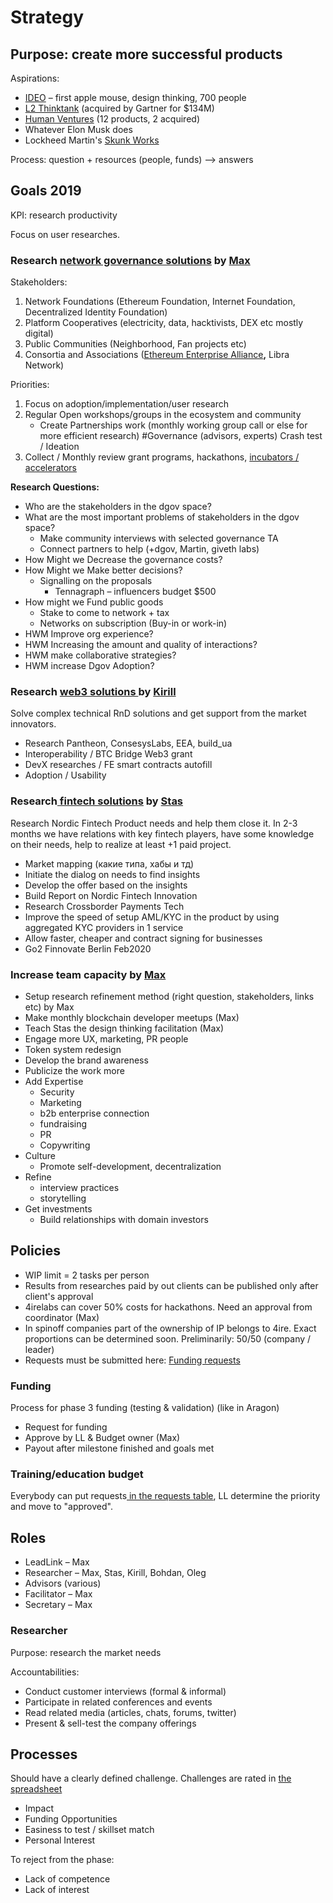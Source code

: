 # Strategy

## **Purpose:** create more successful products <a id="Labs-Purpose:createmoresuccessfulnewproducts"></a>

Aspirations:

* [IDEO](https://www.ideo.com/eu) – first apple mouse, design thinking, 700 people
* [L2 Thinktank](https://www.l2inc.com/) \(acquired by Gartner for $134M\)
* [Human Ventures](https://humanventures.co/) \(12 products, 2 acquired\)
* Whatever Elon Musk does
* Lockheed Martin's [Skunk Works](https://en.wikipedia.org/wiki/Skunk_Works)

Process: question + resources \(people, funds\) –&gt; answers

## Goals 2019 <a id="Labs-Goals2019"></a>

KPI: research productivity

Focus on user researches.

### Research [network governance solutions](labs/governance/) by [Max](about/max-semenchuk.md) <a id="Labs-Researchnetworkgovernancesolutions(Max)"></a>

Stakeholders:

1. Network Foundations \(Ethereum Foundation, Internet Foundation, Decentralized Identity Foundation\)
2. Platform Cooperatives \(electricity, data, hacktivists, DEX etc mostly digital\)
3. Public Communities \(Neighborhood, Fan projects etc\)
4. Consortia and Associations \([Ethereum Enterprise Alliance](https://entethalliance.org/)**,** Libra Network\)

Priorities:

1. Focus on adoption/implementation/user research
2. Regular Open workshops/groups in the ecosystem and community
   * Create Partnerships work \(monthly working group call or else for more efficient research\) \#Governance \(advisors, experts\) Crash test / Ideation
3. Collect / Monthly review grant programs, hackathons, [incubators / accelerators](https://wiki.4irelabs.com/docs/research/blockchain-accelerators-and-incubators)

**Research Questions:**

* Who are the stakeholders in the dgov space?
* What are the most important problems of stakeholders in the dgov space?
  * Make community interviews with selected governance TA
  * Connect partners to help \(+dgov, Martin, giveth labs\)
* How Might we Decrease the governance costs?
* How Might we Make better decisions?
  * Signalling on the proposals
    * Tennagraph – influencers budget $500
* How might we Fund public goods
  * Stake to come to network + tax
  * Networks on subscription \(Buy-in or work-in\)
* HWM Improve org experience?
* HWM Increasing the amount and quality of interactions?
* HWM make collaborative strategies?
* HWM increase Dgov Adoption?

### Research [web3 solutions ](labs/web3/)by [Kirill](about/kirill-kirikov.md) <a id="Labs-Researchweb3solutions(Kirill)"></a>

Solve complex technical RnD solutions and get support from the market innovators.

* Research Pantheon, ConsesysLabs, EEA, build\_ua
* Interoperability / BTC Bridge Web3 grant
* DevX researches / FE smart contracts autofill 
* Adoption / Usability

### Research[ fintech solutions](labs/fintech.md) by [Stas](about/stas-varetsky.md) <a id="Labs-Researchfintechsolutions(Stas)"></a>

Research Nordic Fintech Product needs and help them close it. In 2-3 months we have relations with key fintech players, have some knowledge on their needs, help to realize at least +1 paid project.

* Market mapping \(какие типа, хабы и тд\)
* Initiate the dialog on needs to find insights
* Develop the offer based on the insights
* Build Report on Nordic Fintech Innovation
* Research Crossborder Payments Tech
* Improve the speed of setup AML/KYC in the product by using aggregated KYC providers in 1 service
* Allow faster, cheaper and contract signing for businesses
* Go2 Finnovate Berlin Feb2020

### Increase team capacity by [Max](about/max-semenchuk.md) <a id="Labs-Increaseteamcapacity(Max)"></a>

* Setup research refinement method \(right question, stakeholders, links etc\) by Max
* Make monthly blockchain developer meetups \(Max\)
* Teach Stas the design thinking facilitation \(Max\)
* Engage more UX, marketing, PR people
* Token system redesign
* Develop the brand awareness
* Publicize the work more
* Add Expertise
  * Security
  * Marketing
  * b2b enterprise connection
  * fundraising
  * PR
  * Copywriting
* Culture
  * Promote self-development, decentralization
* Refine
  * interview practices
  * storytelling
* Get investments
  * Build relationships with domain investors

## Policies <a id="Labs-Policies"></a>

* WIP limit = 2 tasks per person
* Results from researches paid by out clients can be published only after client's approval
* 4irelabs can cover 50% costs for hackathons. Need an approval from coordinator \(Max\)
* In spinoff companies part of the ownership of IP belongs to 4ire. Exact proportions can be determined soon. Preliminarily: 50/50 \(company / leader\)
* Requests must be submitted here: [Funding requests](https://4irelabs.atlassian.net/wiki/spaces/SP/pages/429012/Funding+requests)

### Funding

Process for phase 3 funding \(testing & validation\) \(like in Aragon\)

* Request for funding
* Approve by LL & Budget owner \(Max\)
* Payout after milestone finished and goals met

### Training/education budget <a id="Labs-Training/educationbudget"></a>

Everybody can put requests[ in the requests table](http://docs.seductive-cloud.com/pages/viewpage.action?pageId=23953501), LL determine the priority and move to "approved".

## Roles <a id="Labs-Roles"></a>

* LeadLink – Max
* Researcher – Max, Stas, Kirill, Bohdan, Oleg
* Advisors \(various\)
* Facilitator – Max
* Secretary – Max

### Researcher <a id="Labs-Researcher"></a>

Purpose: research the market needs 

Accountabilities:

* Conduct customer interviews \(formal & informal\)
* Participate in related conferences and events
* Read related media \(articles, chats, forums, twitter\)
* Present & sell-test the company offerings

## Processes <a id="Labs-Processes"></a>

Should have a clearly defined challenge. Challenges are rated in [the spreadsheet](https://docs.google.com/spreadsheets/d/1nRjjOmDR2-lczNdu8WeqkxTpDBfQMnafAqjE_-ekcyc/edit#gid=0)

* Impact
* Funding Opportunities
* Easiness to test / skillset match
* Personal Interest

To reject from the phase:

* Lack of competence 
* Lack of interest

